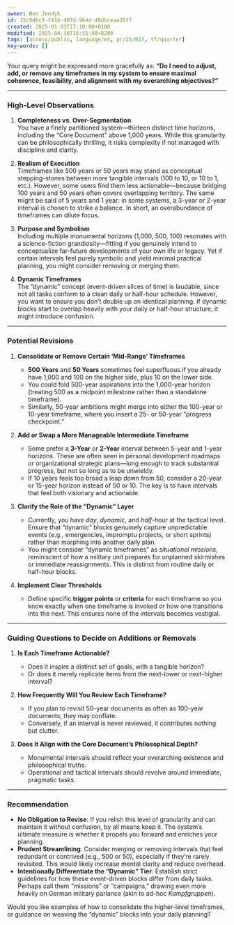 ```yaml
---
owner: Ben Jendyk
id: 15c0d6c7-f41b-407d-964d-40dbceaa35ff
created: 2025-01-03T17:10:08+0100
modified: 2025-04-18T16:55:40+0200
tags: [access/public, language/en, pr/25/027, tf/quarter]
key-words: []
---
```


Your query might be expressed more gracefully as: **“Do I need to adjust, add, or remove any timeframes in my system to ensure maximal coherence, feasibility, and alignment with my overarching objectives?”**

---

### **High-Level Observations**

1. **Completeness vs. Over-Segmentation**  
   You have a finely partitioned system—thirteen distinct time horizons, including the “Core Document” above 1,000 years. While this granularity can be philosophically thrilling, it risks complexity if not managed with discipline and clarity.

2. **Realism of Execution**  
   Timeframes like 500 years or 50 years may stand as conceptual stepping-stones between more tangible intervals (100 to 10, or 10 to 1, etc.). However, some users find them less actionable—because bridging 100 years and 50 years often covers overlapping territory. The same might be said of 5 years and 1 year: in some systems, a 3-year or 2-year interval is chosen to strike a balance. In short, an overabundance of timeframes can dilute focus.

3. **Purpose and Symbolism**  
   Including multiple monumental horizons (1,000, 500, 100) resonates with a science-fiction grandiosity—fitting if you genuinely intend to conceptualize far-future developments of your own life or legacy. Yet if certain intervals feel purely symbolic and yield minimal practical planning, you might consider removing or merging them.

4. **Dynamic Timeframes**  
   The “dynamic” concept (event-driven slices of time) is laudable, since not all tasks conform to a clean daily or half-hour schedule. However, you want to ensure you don’t double up on identical planning. If dynamic blocks start to overlap heavily with your daily or half-hour structure, it might introduce confusion.

---

### **Potential Revisions**

1. **Consolidate or Remove Certain ‘Mid-Range’ Timeframes**  
   - **500 Years** and **50 Years** sometimes feel superfluous if you already have 1,000 and 100 on the higher side, plus 10 on the lower side.  
   - You could fold 500-year aspirations into the 1,000-year horizon (treating 500 as a midpoint milestone rather than a standalone timeframe).  
   - Similarly, 50-year ambitions might merge into either the 100-year or 10-year timeframe, where you insert a 25- or 50-year “progress checkpoint.”

2. **Add or Swap a More Manageable Intermediate Timeframe**  
   - Some prefer a **3-Year** or **2-Year** interval between 5-year and 1-year horizons. These are often seen in personal development roadmaps or organizational strategic plans—long enough to track substantial progress, but not so long as to be unwieldy.  
   - If 10 years feels too broad a leap down from 50, consider a 20-year or 15-year horizon instead of 50 or 10. The key is to have intervals that feel both visionary and actionable.

3. **Clarify the Role of the “Dynamic” Layer**  
   - Currently, you have *day*, *dynamic*, and *half-hour* at the tactical level. Ensure that “dynamic” blocks genuinely capture unpredictable events (e.g., emergencies, impromptu projects, or short sprints) rather than morphing into another daily plan.  
   - You might consider “dynamic timeframes” as *situational missions*, reminiscent of how a military unit prepares for unplanned skirmishes or immediate reassignments. This is distinct from routine daily or half-hour blocks.

4. **Implement Clear Thresholds**  
   - Define specific **trigger points** or **criteria** for each timeframe so you know exactly when one timeframe is invoked or how one transitions into the next. This ensures none of the intervals becomes vestigial.

---

### **Guiding Questions to Decide on Additions or Removals**

1. **Is Each Timeframe Actionable?**  
   - Does it inspire a distinct set of goals, with a tangible horizon?  
   - Or does it merely replicate items from the next-lower or next-higher interval?

2. **How Frequently Will You Review Each Timeframe?**  
   - If you plan to revisit 50-year documents as often as 100-year documents, they may conflate.  
   - Conversely, if an interval is never reviewed, it contributes nothing but clutter.

3. **Does It Align with the Core Document’s Philosophical Depth?**  
   - Monumental intervals should reflect your overarching existence and philosophical truths.  
   - Operational and tactical intervals should revolve around immediate, pragmatic tasks.

---

### **Recommendation**

- **No Obligation to Revise**: If you relish this level of granularity and can maintain it without confusion, by all means keep it. The system’s ultimate measure is whether it propels you forward and enriches your planning.
- **Prudent Streamlining**: Consider merging or removing intervals that feel redundant or contrived (e.g., 500 or 50), especially if they’re rarely revisited. This would likely increase mental clarity and reduce overhead.
- **Intentionally Differentiate the “Dynamic” Tier**: Establish strict guidelines for how these event-driven blocks differ from daily tasks. Perhaps call them “missions” or “campaigns,” drawing even more heavily on German military parlance (akin to ad-hoc *Kampfgruppen*).

Would you like examples of how to consolidate the higher-level timeframes, or guidance on weaving the “dynamic” blocks into your daily planning?